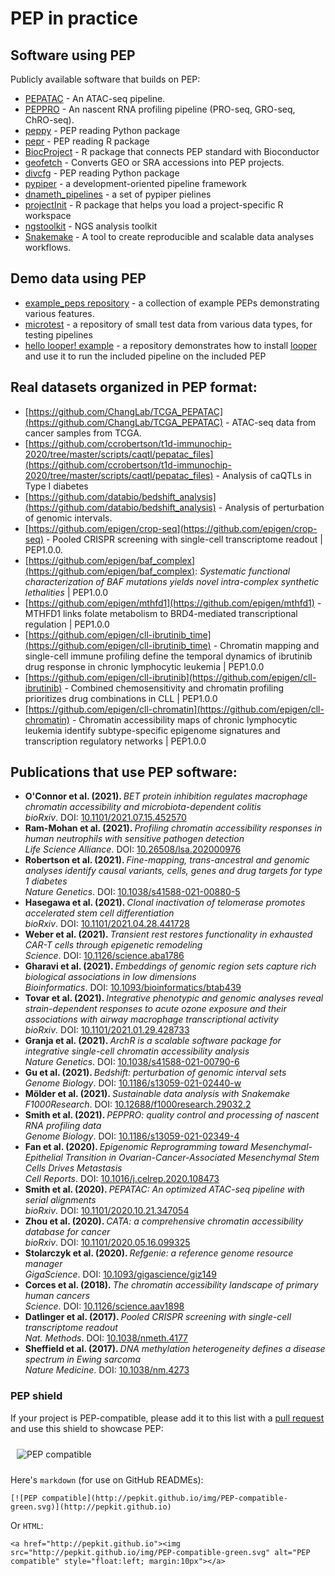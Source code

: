 # PEP in practice

## Software using PEP

Publicly available software that builds on PEP:

* [PEPATAC](http://pepatac.databio.org/) - An ATAC-seq pipeline. 
* [PEPPRO](http://peppro.databio.org/) - An nascent RNA profiling pipeline (PRO-seq, GRO-seq, ChRO-seq).
* [peppy](https://github.com/pepkit/peppy) - PEP reading Python package
* [pepr](https://github.com/pepkit/pepr) - PEP reading R package
* [BiocProject](https://github.com/pepkit/BiocProject) - R package that connects PEP standard with Bioconductor
* [geofetch](https://github.com/pepkit/geofetch) - Converts GEO or SRA accessions into PEP projects.
* [divcfg](https://github.com/pepkit/divcfg) - PEP reading Python package
* [pypiper](https://github.com/databio/pypiper) - a development-oriented pipeline framework
* [dnameth_pipelines](https://github.com/databio/dnameth_pipelines) - a set of pypiper pielines
* [projectInit](https://github.com/databio/projectInit) - R package that helps you load a project-specific R workspace
* [ngstoolkit](https://github.com/afrendeiro/toolkit) - NGS analysis toolkit
* [Snakemake](https://snakemake.readthedocs.io/en/stable/snakefiles/configuration.html#configuring-scientific-experiments-via-peps) - A tool to create reproducible and scalable data analyses workflows.



## Demo data using PEP

* [example_peps repository](https://github.com/pepkit/example_peps) - a collection of example PEPs demonstrating various features.
* [microtest](https://github.com/epigen/microtest) - a repository of small test data from various data types, for testing pipelines
* [hello looper! example](https://github.com/pepkit/hello_looper) - a repository demonstrates how to install [looper](http://looper.databio.org/en/latest/) and use it to run the included pipeline on the included PEP

## Real datasets organized in PEP format:

- [https://github.com/ChangLab/TCGA_PEPATAC](https://github.com/ChangLab/TCGA_PEPATAC) - ATAC-seq data from cancer samples from TCGA.
- [https://github.com/ccrobertson/t1d-immunochip-2020/tree/master/scripts/caqtl/pepatac_files](https://github.com/ccrobertson/t1d-immunochip-2020/tree/master/scripts/caqtl/pepatac_files) - Analysis of caQTLs in Type I diabetes
- [https://github.com/databio/bedshift_analysis](https://github.com/databio/bedshift_analysis) - Analysis of perturbation of genomic intervals.
- [https://github.com/epigen/crop-seq](https://github.com/epigen/crop-seq) - Pooled CRISPR screening with single-cell transcriptome readout | PEP1.0.0. 
- [https://github.com/epigen/baf_complex](https://github.com/epigen/baf_complex): *Systematic functional characterization of BAF mutations yields novel intra-complex synthetic lethalities* | PEP1.0.0
- [https://github.com/epigen/mthfd1](https://github.com/epigen/mthfd1) - MTHFD1 links folate metabolism to BRD4-mediated transcriptional regulation | PEP1.0.0
- [https://github.com/epigen/cll-ibrutinib_time](https://github.com/epigen/cll-ibrutinib_time) - Chromatin mapping and single-cell immune profiling define the temporal dynamics of ibrutinib drug response in chronic lymphocytic leukemia | PEP1.0.0
- [https://github.com/epigen/cll-ibrutinib](https://github.com/epigen/cll-ibrutinib) - Combined chemosensitivity and chromatin profiling prioritizes drug combinations in CLL | PEP1.0.0
- [https://github.com/epigen/cll-chromatin](https://github.com/epigen/cll-chromatin) - Chromatin accessibility maps of chronic lymphocytic leukemia identify subtype-specific epigenome signatures and transcription regulatory networks | PEP1.0.0

## Publications that use PEP software:

<ul>
<li><b>O'Connor et al. (2021). </b><i>BET protein inhibition regulates macrophage chromatin accessibility and microbiota-dependent colitis</i> 
<br><i>bioRxiv</i>.  <span class="doi">DOI: <a href="http://dx.doi.org/10.1101/2021.07.15.452570">10.1101/2021.07.15.452570</a></li>
<li><b>Ram-Mohan et al. (2021). </b><i>Profiling chromatin accessibility responses in human neutrophils with sensitive pathogen detection</i> 
<br><i>Life Science Alliance</i>.  <span class="doi">DOI: <a href="http://dx.doi.org/10.26508/lsa.202000976">10.26508/lsa.202000976</a></li>
<li><b>Robertson et al. (2021). </b><i>Fine-mapping, trans-ancestral and genomic analyses identify causal variants, cells, genes and drug targets for type 1 diabetes</i> 
<br><i>Nature Genetics</i>.  <span class="doi">DOI: <a href="http://dx.doi.org/10.1038/s41588-021-00880-5">10.1038/s41588-021-00880-5</a></li>
<li><b>Hasegawa et al. (2021). </b><i>Clonal inactivation of telomerase promotes accelerated stem cell differentiation</i> 
<br><i>bioRxiv</i>.  <span class="doi">DOI: <a href="http://dx.doi.org/10.1101/2021.04.28.441728">10.1101/2021.04.28.441728</a></li>
<li><b>Weber et al. (2021). </b><i>Transient rest restores functionality in exhausted CAR-T cells through epigenetic remodeling</i> 
<br><i>Science</i>.  <span class="doi">DOI: <a href="http://dx.doi.org/10.1126/science.aba1786">10.1126/science.aba1786</a></li>
<li><b>Gharavi et al. (2021). </b><i>Embeddings of genomic region sets capture rich biological associations in low dimensions</i> 
<br><i>Bioinformatics</i>.  <span class="doi">DOI: <a href="http://dx.doi.org/10.1093/bioinformatics/btab439">10.1093/bioinformatics/btab439</a></li>
<li><b>Tovar et al. (2021). </b><i>Integrative phenotypic and genomic analyses reveal strain-dependent responses to acute ozone exposure and their associations with airway macrophage transcriptional activity</i> 
<br><i>bioRxiv</i>.  <span class="doi">DOI: <a href="http://dx.doi.org/10.1101/2021.01.29.428733">10.1101/2021.01.29.428733</a></li>
<li><b>Granja et al. (2021). </b><i>ArchR is a scalable software package for integrative single-cell chromatin accessibility analysis</i> 
<br><i>Nature Genetics</i>.  <span class="doi">DOI: <a href="http://dx.doi.org/10.1038/s41588-021-00790-6">10.1038/s41588-021-00790-6</a></li>
<li><b>Gu et al. (2021). </b><i>Bedshift: perturbation of genomic interval sets</i> 
<br><i>Genome Biology</i>.  <span class="doi">DOI: <a href="http://dx.doi.org/10.1186/s13059-021-02440-w">10.1186/s13059-021-02440-w</a></li>
<li><b>Mölder et al. (2021). </b><i>Sustainable data analysis with Snakemake</i> 
<br><i>F1000Research</i>.  <span class="doi">DOI: <a href="http://dx.doi.org/10.12688/f1000research.29032.2">10.12688/f1000research.29032.2</a></li>
<li><b>Smith et al. (2021). </b><i>PEPPRO: quality control and processing of nascent RNA profiling data</i> 
<br><i>Genome Biology</i>.  <span class="doi">DOI: <a href="http://dx.doi.org/10.1186/s13059-021-02349-4">10.1186/s13059-021-02349-4</a></li>
<li><b>Fan et al. (2020). </b><i>Epigenomic Reprogramming toward Mesenchymal-Epithelial Transition in Ovarian-Cancer-Associated Mesenchymal Stem Cells Drives Metastasis</i> 
<br><i>Cell Reports</i>.  <span class="doi">DOI: <a href="http://dx.doi.org/10.1016/j.celrep.2020.108473">10.1016/j.celrep.2020.108473</a></li>
<li><b>Smith et al. (2020). </b><i>PEPATAC: An optimized ATAC-seq pipeline with serial alignments</i> 
<br><i>bioRxiv</i>.  <span class="doi">DOI: <a href="http://dx.doi.org/10.1101/2020.10.21.347054">10.1101/2020.10.21.347054</a></li>
<li><b>Zhou et al. (2020). </b><i>CATA: a comprehensive chromatin accessibility database for cancer</i> 
<br><i>bioRxiv</i>.  <span class="doi">DOI: <a href="http://dx.doi.org/10.1101/2020.05.16.099325">10.1101/2020.05.16.099325</a></li>
<li><b>Stolarczyk et al. (2020). </b><i>Refgenie: a reference genome resource manager</i> 
<br><i>GigaScience</i>.  <span class="doi">DOI: <a href="http://dx.doi.org/10.1093/gigascience/giz149">10.1093/gigascience/giz149</a></li>
<li><b>Corces et al. (2018). </b><i>The chromatin accessibility landscape of primary human cancers</i> 
<br><i>Science</i>.  <span class="doi">DOI: <a href="http://dx.doi.org/10.1126/science.aav1898">10.1126/science.aav1898</a></li>
<li><b>Datlinger et al. (2017). </b><i>Pooled CRISPR screening with single-cell transcriptome readout</i> 
<br><i>Nat. Methods</i>.  <span class="doi">DOI: <a href="http://dx.doi.org/10.1038/nmeth.4177">10.1038/nmeth.4177</a></li>
<li><b>Sheffield et al. (2017). </b><i>DNA methylation heterogeneity defines a disease spectrum in Ewing sarcoma</i> 
<br><i>Nature Medicine</i>.  <span class="doi">DOI: <a href="http://dx.doi.org/10.1038/nm.4273">10.1038/nm.4273</a></li>
</ul>

### PEP shield

If your project is PEP-compatible, please add it to this list with a [pull request](https://github.com/pepkit/pepkit.github.io/blob/master/_docs/tools.md) and use this shield to showcase PEP:

<img src="http://pepkit.github.io/img/PEP-compatible-green.svg" alt="PEP compatible" style="float:left; margin:10px"><br clear="all"/>

Here's `markdown` (for use on GitHub READMEs):
```
[![PEP compatible](http://pepkit.github.io/img/PEP-compatible-green.svg)](http://pepkit.github.io)
```

Or `HTML`:
```
<a href="http://pepkit.github.io"><img src="http://pepkit.github.io/img/PEP-compatible-green.svg" alt="PEP compatible" style="float:left; margin:10px"></a>
```


